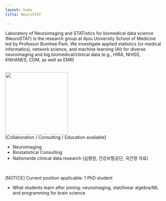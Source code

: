 ```yaml
---
layout: home
title: NeuroSTAT

---
```


Laboratory of Neuroimaging and STATistics for biomedical data science (NeuroSTAT) is the research group at Ajou University School of Medicine led by Professor Bumhee Park. We investigate applied statistics (or medical informatics), network science, and machine learning (AI) for diverse neuroimaging and big biomedical/clinical data (e.g., HIRA, NHISS, KNHANES, CDM, as well as EMR) <br><br>

<img src="../symbol.png" style="width: 200px;"/><br>
[Collaboration / Consulting / Education available]
<br>
- Neuroimaging
- Biostatistical Consulting 
- Nationwide clinical data research (심평원, 건강보험공단, 국건영 자료)
<br>

[NOTICE]
Current position applicable: 1 PhD student
- What students learn after joining: neuroimaging, stat/linear algebra/ML and programming for brain science
